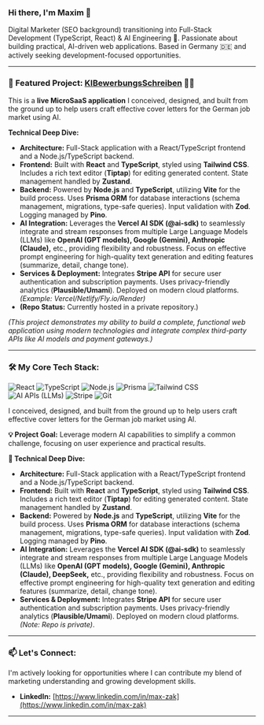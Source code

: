 
### Hi there, I'm Maxim 👋


Digital Marketer (SEO background) transitioning into Full-Stack Development (TypeScript, React) & AI Engineering 🤖. Passionate about building practical, AI-driven web applications. Based in Germany 🇩🇪 and actively seeking development-focused opportunities.

---

### 🚀 Featured Project: [KIBewerbungsSchreiben](https://kibewerbungsschreiben.de/) 📄✨

This is a **live MicroSaaS application** I conceived, designed, and built from the ground up to help users craft effective cover letters for the German job market using AI.

**Technical Deep Dive:**

*   **Architecture:** Full-Stack application with a React/TypeScript frontend and a Node.js/TypeScript backend.
*   **Frontend:** Built with **React** and **TypeScript**, styled using **Tailwind CSS**. Includes a rich text editor (**Tiptap**) for editing generated content. State management handled by **Zustand**.
*   **Backend:** Powered by **Node.js** and **TypeScript**, utilizing **Vite** for the build process. Uses **Prisma ORM** for database interactions (schema management, migrations, type-safe queries). Input validation with **Zod**. Logging managed by **Pino**.
*   **AI Integration:** Leverages the **Vercel AI SDK (@ai-sdk)** to seamlessly integrate and stream responses from multiple Large Language Models (LLMs) like **OpenAI (GPT models), Google (Gemini), Anthropic (Claude),** etc., providing flexibility and robustness. Focus on effective prompt engineering for high-quality text generation and editing features (summarize, detail, change tone).
*   **Services & Deployment:** Integrates **Stripe API** for secure user authentication and subscription payments. Uses privacy-friendly analytics (**Plausible/Umami**). Deployed on modern cloud platforms. *(Example: Vercel/Netlify/Fly.io/Render)*
*   **(Repo Status:** Currently hosted in a private repository.)

_(This project demonstrates my ability to build a complete, functional web application using modern technologies and integrate complex third-party APIs like AI models and payment gateways.)_

---

### 🛠️ My Core Tech Stack:

![React](https://img.shields.io/badge/-React-61DAFB?style=flat-square&logo=react&logoColor=white)
![TypeScript](https://img.shields.io/badge/-TypeScript-3178C6?style=flat-square&logo=typescript&logoColor=white)
![Node.js](https://img.shields.io/badge/-Node.js-339933?style=flat-square&logo=node.js&logoColor=white)
![Prisma](https://img.shields.io/badge/-Prisma-2D3748?style=flat-square&logo=prisma&logoColor=white)
![Tailwind CSS](https://img.shields.io/badge/-Tailwind_CSS-38B2AC?style=flat-square&logo=tailwind-css&logoColor=white)
![AI APIs (LLMs)](https://img.shields.io/badge/-AI_APIs_(LLMs)-0077B6?style=flat-square&logo=openai&logoColor=white)
![Stripe](https://img.shields.io/badge/-Stripe-6772E5?style=flat-square&logo=stripe&logoColor=white)
![Git](https://img.shields.io/badge/-Git-F05032?style=flat-square&logo=git) 

I conceived, designed, and built from the ground up to help users craft effective cover letters for the German job market using AI.

**💡 Project Goal:** Leverage modern AI capabilities to simplify a common challenge, focusing on user experience and practical results.

**🔧 Technical Deep Dive:**

*   **Architecture:** Full-Stack application with a React/TypeScript frontend and a Node.js/TypeScript backend.
*   **Frontend:** Built with **React** and **TypeScript**, styled using **Tailwind CSS**. Includes a rich text editor (**Tiptap**) for editing generated content. State management handled by **Zustand**.
*   **Backend:** Powered by **Node.js** and **TypeScript**, utilizing **Vite** for the build process. Uses **Prisma ORM** for database interactions (schema management, migrations, type-safe queries). Input validation with **Zod**. Logging managed by **Pino**.
*   **AI Integration:** Leverages the **Vercel AI SDK (@ai-sdk)** to seamlessly integrate and stream responses from multiple Large Language Models (LLMs) like **OpenAI (GPT models), Google (Gemini), Anthropic (Claude), DeepSeek,** etc., providing flexibility and robustness. Focus on effective prompt engineering for high-quality text generation and editing features (summarize, detail, change tone).
*   **Services & Deployment:** Integrates **Stripe API** for secure user authentication and subscription payments. Uses privacy-friendly analytics (**Plausible/Umami**). Deployed on modern cloud platforms. *(Note: Repo is private)*.


---

### 📫 Let's Connect:

I'm actively looking for opportunities where I can contribute my blend of marketing understanding and growing development skills.

*   **LinkedIn:** [https://www.linkedin.com/in/max-zak](https://www.linkedin.com/in/max-zak)

---
